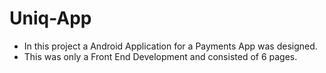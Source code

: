 # Uniq-App

 * In this project a Android Application for a Payments App was designed.
 * This was only a Front End Development and consisted of 6 pages. 
